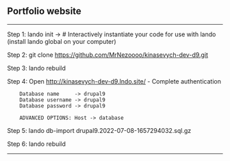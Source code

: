 ## Portfolio website

---
Step 1: lando init  -> # Interactively instantiate your code for use with lando (install lando global on your computer)

Step 2: git clone https://github.com/MrNezoooo/kinasevych-dev-d9.git

Step 3: lando rebuild

Step 4: Open http://kinasevych-dev-d9.lndo.site/  - Complete authentication

        Database name     -> drupal9
        Database username -> drupal9
        Database password -> drupal9

        ADVANCED OPTIONS: Host -> database

Step 5: lando db-import drupal9.2022-07-08-1657294032.sql.gz

Step 6: lando rebuild

---
